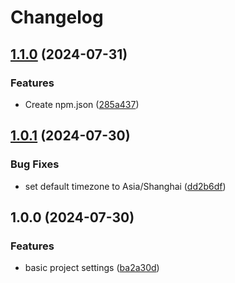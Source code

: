 # Changelog

## [1.1.0](https://github.com/GloryWong/renovate-config/compare/v1.0.1...v1.1.0) (2024-07-31)


### Features

* Create npm.json ([285a437](https://github.com/GloryWong/renovate-config/commit/285a4377e8b53da58e6f6bf25ee3e67a60cd821b))

## [1.0.1](https://github.com/GloryWong/renovate-config/compare/v1.0.0...v1.0.1) (2024-07-30)


### Bug Fixes

* set default timezone to Asia/Shanghai ([dd2b6df](https://github.com/GloryWong/renovate-config/commit/dd2b6dfae613686eb8a0d0656c2a3b3576a74b76))

## 1.0.0 (2024-07-30)


### Features

* basic project settings ([ba2a30d](https://github.com/GloryWong/renovate-config/commit/ba2a30d2c0e97007ea3ee86e3cfcd702cbb4d577))
